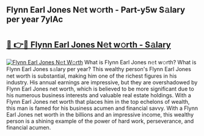 ## Flynn Earl Jones N𝚎t w𝚘rth - Part-y5w S𝚊lary per year 7ylAc

# <h2><a href="http://gc4z0qy.nevu.top/?p=Flynn+Earl+Jones">🔗 👉🔴 Flynn Earl Jones N𝚎t w𝚘rth - S𝚊lary</a></h2>

[![Flynn Earl Jones N𝚎t W𝚘rth](https://i.imgur.com/Oavwk0R.jpeg)](http://gc4z0qy.nevu.top/?p=Flynn+Earl+Jones)
What is Flynn Earl Jones n𝚎t w𝚘rth? What is Flynn Earl Jones s𝚊lary per year?
This wealthy person's Flynn Earl Jones net worth is substantial, making him one of the richest figures in his industry. His annual earnings are impressive, but they are overshadowed by Flynn Earl Jones net worth, which is believed to be more significant due to his numerous business interests and valuable real estate holdings. With a Flynn Earl Jones net worth that places him in the top echelons of wealth, this man is famed for his business acumen and financial savvy. With a Flynn Earl Jones net worth in the billions and an impressive income, this wealthy person is a shining example of the power of hard work, perseverance, and financial acumen.
